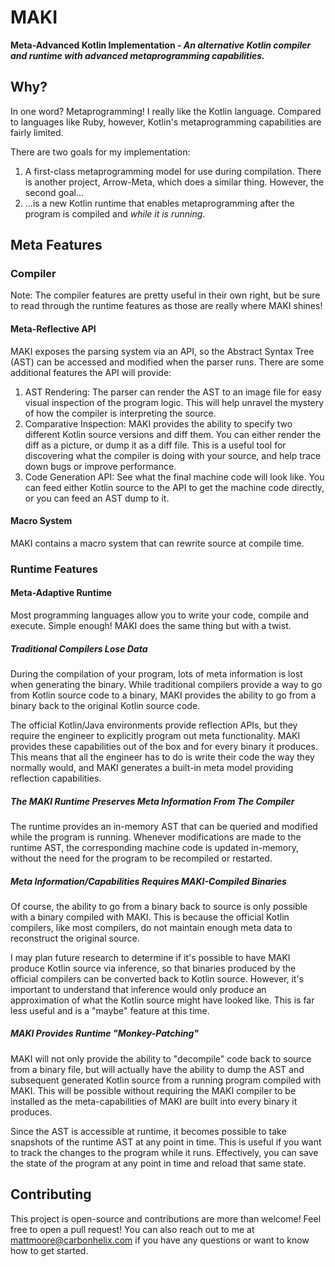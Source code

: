 # MAKI

**Meta-Advanced Kotlin Implementation - _An alternative Kotlin compiler and runtime with advanced metaprogramming capabilities._**

## Why?

In one word? Metaprogramming! I really like the Kotlin language. Compared to languages like Ruby, however, Kotlin's metaprogramming capabilities are fairly limited.

There are two goals for my implementation:

1. A first-class metaprogramming model for use during compilation. There is another project, Arrow-Meta, which does a similar thing. However, the second goal...
1. ...is a new Kotlin runtime that enables metaprogramming after the program is compiled and *while it is running*.

## Meta Features

### Compiler

Note: The compiler features are pretty useful in their own right, but be sure to read through the runtime features as those are really where MAKI shines!

#### Meta-Reflective API

MAKI exposes the parsing system via an API, so the Abstract Syntax Tree (AST) can be accessed and modified when the parser runs. There are some additional features the API will provide:

1. AST Rendering: The parser can render the AST to an image file for easy visual inspection of the program logic. This will help unravel the mystery of how the compiler is interpreting the source.
1. Comparative Inspection: MAKI provides the ability to specify two different Kotlin source versions and diff them. You can either render the diff as a picture, or dump it as a diff file. This is a useful tool for discovering what the compiler is doing with your source, and help trace down bugs or improve performance.
1. Code Generation API: See what the final machine code will look like. You can feed either Kotlin source to the API to get the machine code directly, or you can feed an AST dump to it.

#### Macro System

MAKI contains a macro system that can rewrite source at compile time.

### Runtime Features

#### Meta-Adaptive Runtime

Most programming languages allow you to write your code, compile and execute. Simple enough! MAKI does the same thing but with a twist.

##### Traditional Compilers Lose Data

During the compilation of your program, lots of meta information is lost when generating the binary. While traditional compilers provide a way to go from Kotlin source code to a binary, MAKI provides the ability to go from a binary back to the original Kotlin source code.

The official Kotlin/Java environments provide reflection APIs, but they require the engineer to explicitly program out meta functionality. MAKI provides these capabilities out of the box and for every binary it produces. This means that all the engineer has to do is write their code the way they normally would, and MAKI generates a built-in meta model providing reflection capabilities.

##### The MAKI Runtime Preserves Meta Information From The Compiler

The runtime provides an in-memory AST that can be queried and modified while the program is running. Whenever modifications are made to the runtime AST, the corresponding machine code is updated in-memory, without the need for the program to be recompiled or restarted.

##### Meta Information/Capabilities Requires MAKI-Compiled Binaries

Of course, the ability to go from a binary back to source is only possible with a binary compiled with MAKI. This is because the official Kotlin compilers, like most compilers, do not maintain enough meta data to reconstruct the original source.

I may plan future research to determine if it's possible to have MAKI produce Kotlin source via inference, so that binaries produced by the official compilers can be converted back to Kotlin source. However, it's important to understand that inference would only produce an approximation of what the Kotlin source might have looked like. This is far less useful and is a "maybe" feature at this time.

##### MAKI Provides Runtime "Monkey-Patching"

MAKI will not only provide the ability to "decompile" code back to source from a binary file, but will actually have the ability to dump the AST and subsequent generated Kotlin source from a running program compiled with MAKI. This will be possible without requiring the MAKI compiler to be installed as the meta-capabilities of MAKI are built into every binary it produces.

Since the AST is accessible at runtime, it becomes possible to take snapshots of the runtime AST at any point in time. This is useful if you want to track the changes to the program while it runs. Effectively, you can save the state of the program at any point in time and reload that same state.

## Contributing

This project is open-source and contributions are more than welcome! Feel free to open a pull request! You can also reach out to me at mattmoore@carbonhelix.com if you have any questions or want to know how to get started.
